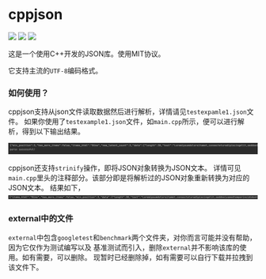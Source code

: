 # cppjson
![](https://img.shields.io/github/license/mashape/apistatus) ![](https://img.shields.io/github/stars/coderhare/cppjson?style=social) ![](https://img.shields.io/powershellgallery/p/DNS.1.1.1.1)

这是一个使用C++开发的JSON库。使用MIT协议。

它支持主流的`UTF-8`编码格式。

### 如何使用？
cppjson支持从json文件读取数据然后进行解析，详情请见`testexpamle1.json`文件。
如果你使用了`testexample1.json`文件，如`main.cpp`所示，便可以进行解析，得到以下输出结果。

![image](cpp_json/images/文件读取序列化.png)

cppjson还支持`strinify`操作，即将JSON对象转换为JSON文本。
详情可见`main.cpp`里头的注释部分。该部分即是将解析过的JSON对象重新转换为对应的JSON文本。
结果如下，
![image](cpp_json/images/stringify.png)

### external中的文件
`external`中包含`googletest`和`benchmark`两个文件夹，对你而言可能并没有帮助，因为它仅作为测试编写以及
基准测试而引入，删除`external`并不影响该库的使用。如有需要，可以删除。
现暂时已经删除掉，如有需要可以自行下载并拉拽到该文件下。
